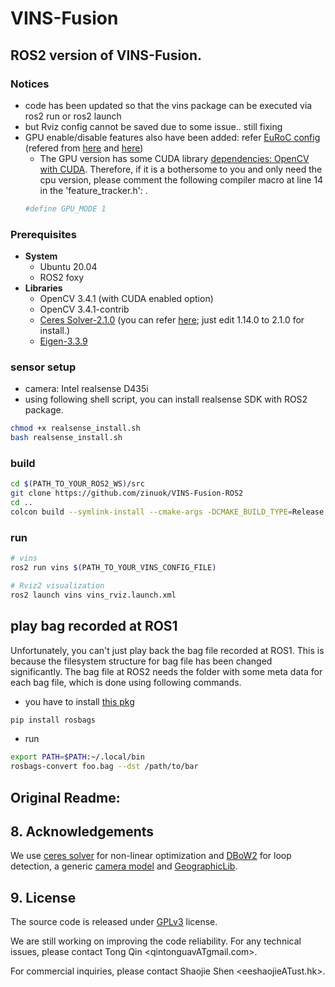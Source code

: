 # VINS-Fusion

## ROS2 version of VINS-Fusion.

### Notices
- code has been updated so that the vins package can be executed via ros2 run or ros2 launch
- but Rviz config cannot be saved due to some issue.. still fixing
- GPU enable/disable features also have been added: refer [EuRoC config](https://github.com/zinuok/VINS-Fusion-ROS2/blob/main/config/euroc/euroc_stereo_imu_config.yaml#L19-L21) (refered from [here](https://github.com/pjrambo/VINS-Fusion-gpu) and [here](https://github.com/pjrambo/VINS-Fusion-gpu/issues/33#issuecomment-1097642597))
  - The GPU version has some CUDA library [dependencies: OpenCV with CUDA](https://github.com/zinuok/VINS-Fusion-ROS2/blob/main/vins/src/featureTracker/feature_tracker.h#L21-L23). Therefore, if it is a bothersome to you and only need the cpu version, please comment the following compiler macro at line 14 in the 'feature_tracker.h': .
  ```bash
  #define GPU_MODE 1
  ```

### Prerequisites
- **System**
  - Ubuntu 20.04
  - ROS2 foxy
- **Libraries**
  - OpenCV 3.4.1 (with CUDA enabled option)
  - OpenCV 3.4.1-contrib
  - [Ceres Solver-2.1.0](http://ceres-solver.org/installation.html) (you can refer [here](https://github.com/zinuok/VINS-Fusion#-ceres-solver-1); just edit 1.14.0 to 2.1.0 for install.)
  - [Eigen-3.3.9](https://github.com/zinuok/VINS-Fusion#-eigen-1)


### sensor setup
- camera: Intel realsense D435i
- using following shell script, you can install realsense SDK with ROS2 package.
```bash
chmod +x realsense_install.sh
bash realsense_install.sh
```


### build
```bash
cd $(PATH_TO_YOUR_ROS2_WS)/src
git clone https://github.com/zinuok/VINS-Fusion-ROS2
cd ..
colcon build --symlink-install --cmake-args -DCMAKE_BUILD_TYPE=Release && source ./install/setup.bash && source ./install/local_setup.bash
```

### run
```bash
# vins
ros2 run vins $(PATH_TO_YOUR_VINS_CONFIG_FILE)

# Rviz2 visualization
ros2 launch vins vins_rviz.launch.xml
```


## play bag recorded at ROS1
Unfortunately, you can't just play back the bag file recorded at ROS1. 
This is because the filesystem structure for bag file has been changed significantly.
The bag file at ROS2 needs the folder with some meta data for each bag file, which is done using following commands.
- you have to install [this pkg](https://gitlab.com/ternaris/rosbags)
```bash
pip install rosbags
```

- run
```bash
export PATH=$PATH:~/.local/bin
rosbags-convert foo.bag --dst /path/to/bar
```






## Original Readme:

## 8. Acknowledgements
We use [ceres solver](http://ceres-solver.org/) for non-linear optimization and [DBoW2](https://github.com/dorian3d/DBoW2) for loop detection, a generic [camera model](https://github.com/hengli/camodocal) and [GeographicLib](https://geographiclib.sourceforge.io/).

## 9. License
The source code is released under [GPLv3](http://www.gnu.org/licenses/) license.

We are still working on improving the code reliability. For any technical issues, please contact Tong Qin <qintonguavATgmail.com>.

For commercial inquiries, please contact Shaojie Shen <eeshaojieATust.hk>.
